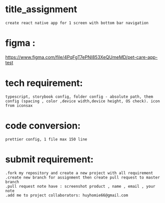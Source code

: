 # title_assignment

    create react native app for 1 screen with bottom bar navigation

# figma :

https://www.figma.com/file/4PqFgT7ePNI853XeQUmeMD/pet-care-app-test

# tech requirement:

    typescript, storybook config, folder config - absolute path, them config (spacing , color ,device width,device height, OS check). icon from iconsax

# code conversion:

    prettier config, 1 file max 150 line

# submit requirement:

    .fork my repository and create a new project with all requirement
    .create new branch for assignment then create pull request to master branch
    .pull request note have : screenshot product , name , email , your note
    .add me to project collaborators: huyhomie66@gmail.com
